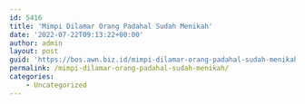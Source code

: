 ```yaml
---
id: 5416
title: 'Mimpi Dilamar Orang Padahal Sudah Menikah'
date: '2022-07-22T09:13:22+00:00'
author: admin
layout: post
guid: 'https://bos.awn.biz.id/mimpi-dilamar-orang-padahal-sudah-menikah/'
permalink: /mimpi-dilamar-orang-padahal-sudah-menikah/
categories:
    - Uncategorized
---
```



